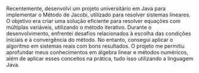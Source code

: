 Recentemente, desenvolvi um projeto universitário em Java para implementar o Método de Jacobi, utilizado para resolver sistemas lineares. O objetivo era criar uma solução eficiente para resolver equações com múltiplas variáveis, utilizando o método iterativo. Durante o desenvolvimento, enfrentei desafios relacionados à escolha das condições iniciais e à convergência do método. No entanto, consegui aplicar o algoritmo em sistemas reais com bons resultados. O projeto me permitiu aprofundar meus conhecimentos em álgebra linear e métodos numéricos, além de aplicar esses conceitos na prática, tudo isso utilizando a linguagem Java.
